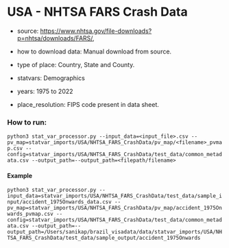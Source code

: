 # USA - NHTSA FARS Crash Data

- source: https://www.nhtsa.gov/file-downloads?p=nhtsa/downloads/FARS/, 

- how to download data: Manual download from source.

- type of place: Country, State and County.

- statvars: Demographics

- years: 1975 to 2022

- place_resolution: FIPS code present in data sheet.

### How to run:

`python3 stat_var_processor.py --input_data=<input_file>.csv --pv_map=statvar_imports/USA/NHTSA_FARS_CrashData/pv_map/<filename>_pvmap.csv --config=statvar_imports/USA/NHTSA_FARS_CrashData/test_data/common_metadata.csv --output_path=--output_path=<filepath/filename>`

#### Example
`python3 stat_var_processor.py --input_data=statvar_imports/USA/NHTSA_FARS_CrashData/test_data/sample_input/accident_1975Onwards_data.csv --pv_map=statvar_imports/USA/NHTSA_FARS_CrashData/pv_map/accident_1975Onwards_pvmap.csv --config=statvar_imports/USA/NHTSA_FARS_CrashData/test_data/common_metadata.csv --output_path=--output_path=/Users/sanikap/brazil_visadata/data/statvar_imports/USA/NHTSA_FARS_CrashData/test_data/sample_output/accident_1975Onwards`